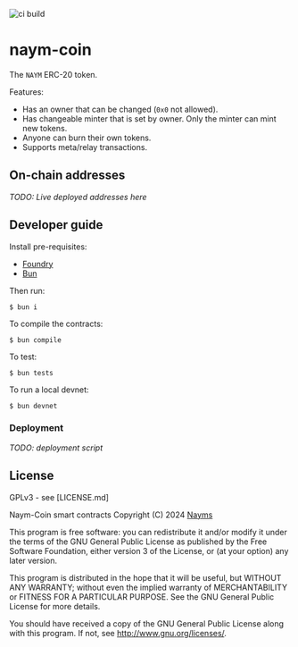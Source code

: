 ![ci build](https://github.com/github/docs/actions/workflows/test.yml/badge.svg?branch=master)

# naym-coin

The `NAYM` ERC-20 token.

Features:

* Has an owner that can be changed (`0x0` not allowed).
* Has changeable minter that is set by owner. Only the minter can mint new tokens.
* Anyone can burn their own tokens.
* Supports meta/relay transactions.

## On-chain addresses

_TODO: Live deployed addresses here_

## Developer guide

Install pre-requisites:

* [Foundry](https://book.getfoundry.sh/)
* [Bun](https://bun.sh)

Then run:

```shell
$ bun i
```

To compile the contracts:

```shell
$ bun compile
```

To test:

```shell
$ bun tests
```

To run a local devnet:

```shell
$ bun devnet
```

### Deployment

_TODO: deployment script_

## License

GPLv3 - see [LICENSE.md]

Naym-Coin smart contracts
Copyright (C) 2024  [Nayms](https://nayms.com)

This program is free software: you can redistribute it and/or modify
it under the terms of the GNU General Public License as published by
the Free Software Foundation, either version 3 of the License, or
(at your option) any later version.

This program is distributed in the hope that it will be useful,
but WITHOUT ANY WARRANTY; without even the implied warranty of
MERCHANTABILITY or FITNESS FOR A PARTICULAR PURPOSE.  See the
GNU General Public License for more details.

You should have received a copy of the GNU General Public License
along with this program.  If not, see <http://www.gnu.org/licenses/>.
